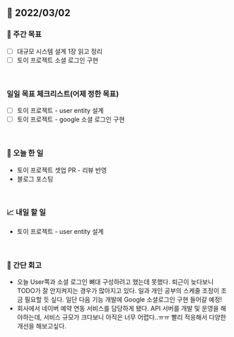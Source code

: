 ## 📅 2022/03/02


### 👏 주간 목표

- [ ] 대규모 시스템 설계 1장 읽고 정리
- [ ] 토이 프로젝트 소셜 로그인 구현

<br/>

### 일일 목표 체크리스트(어제 정한 목표)

- [ ] 토이 프로젝트 - user entity 설계
- [ ] 토이 프로젝트 - google 소셜 로그인 구현

<br/>

### 💯 오늘 한 일

- 토이 프로젝트 셋업 PR - 리뷰 반영
- 블로그 포스팅

<br/>

### 📈 내일 할 일

- 토이 프로젝트 - user entity 설계

<br/>

### 🤔 간단 회고

- 오늘 User쪽과 소셜 로그인 뼈대 구성하려고 했는데 못했다. 퇴근이 늦다보니 TODO가 잘 안지켜지는 경우가 많아지고 있다. 
일과 개인 공부의 스케줄 조정이 조금 필요할 듯 싶다. 일단 다음 기능 개발에 Google 소셜로그인 구현 들어갈 예정!
- 회사에서 네이버 예약 연동 서비스를 담당하게 됐다. API 서버를 개발 및 운영을 해야하는데, 서비스 규모가 크다보니 아직은 너무 어렵다..ㅠㅠ
  빨리 적응해서 다양한 개선을 해보고싶다.
 




 








